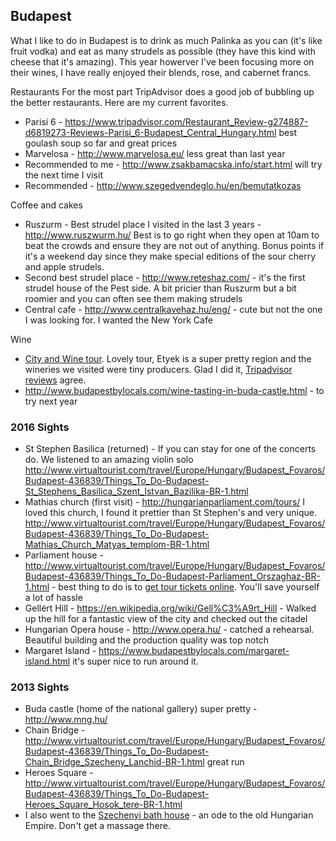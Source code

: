 ## Budapest

What I like to do in Budapest is to drink as much Palinka as you can (it's like fruit vodka) and eat as many strudels as possible (they have this kind with cheese that it's amazing). This year howerver I've been focusing more on their wines, I have really enjoyed their blends, rose, and cabernet francs.

Restaurants
For the most part TripAdvisor does a good job of bubbling up the better restaurants. Here are my current favorites.
* Parisi 6 - https://www.tripadvisor.com/Restaurant_Review-g274887-d6819273-Reviews-Parisi_6-Budapest_Central_Hungary.html best goulash soup so far and great prices
* Marvelosa - http://www.marvelosa.eu/ less great than last year
* Recommended to me - http://www.zsakbamacska.info/start.html will try the next time I visit
* Recommended - http://www.szegedvendeglo.hu/en/bemutatkozas

Coffee and cakes
* Ruszurm - Best strudel place I visited in the last 3 years - http://www.ruszwurm.hu/ Best is to go right when they open at 10am to beat the crowds and ensure they are not out of anything. Bonus points if it's a weekend day since they make special editions of the sour cherry and apple strudels.
* Second best strudel place -  http://www.reteshaz.com/ - it's the first strudel house of the Pest side. A bit pricier than Ruszurm but a bit roomier and you can often see them making strudels
* Central cafe - http://www.centralkavehaz.hu/eng/ - cute but not the one I was looking for. I wanted the New York Cafe

Wine
* [City and Wine tour](http://cityandwine.hu/en). Lovely tour, Etyek is a super pretty region and the wineries we visited were tiny producers. Glad I did it, [Tripadvisor reviews](https://www.tripadvisor.com/Attraction_Review-g274887-d3548341-Reviews-City_and_Wine_Tours-Budapest_Central_Hungary.html) agree.
* http://www.budapestbylocals.com/wine-tasting-in-buda-castle.html - to try next year


### 2016 Sights
* St Stephen Basilica (returned) - If you can stay for one of the concerts do. We listened to an amazing violin solo http://www.virtualtourist.com/travel/Europe/Hungary/Budapest_Fovaros/Budapest-436839/Things_To_Do-Budapest-St_Stephens_Basilica_Szent_Istvan_Bazilika-BR-1.html
* Mathias church (first visit) - http://hungarianparliament.com/tours/ I loved this church, I found it prettier than St Stephen's and very unique. http://www.virtualtourist.com/travel/Europe/Hungary/Budapest_Fovaros/Budapest-436839/Things_To_Do-Budapest-Mathias_Church_Matyas_templom-BR-1.html
* Parliament house - http://www.virtualtourist.com/travel/Europe/Hungary/Budapest_Fovaros/Budapest-436839/Things_To_Do-Budapest-Parliament_Orszaghaz-BR-1.html - best thing to do is to [get tour tickets online](http://hungarianparliament.com/tours/). You'll save yourself a lot of hassle
* Gellért Hill - https://en.wikipedia.org/wiki/Gell%C3%A9rt_Hill - Walked up the hill for a fantastic view of the city and checked out the citadel
* Hungarian Opera house - http://www.opera.hu/ - catched a rehearsal. Beautiful building and the production quality was top notch
* Margaret Island - https://www.budapestbylocals.com/margaret-island.html it's super nice to run around it.

### 2013 Sights
* Buda castle (home of the national gallery) super pretty - http://www.mng.hu/
* Chain Bridge - http://www.virtualtourist.com/travel/Europe/Hungary/Budapest_Fovaros/Budapest-436839/Things_To_Do-Budapest-Chain_Bridge_Szecheny_Lanchid-BR-1.html great run
* Heroes Square - http://www.virtualtourist.com/travel/Europe/Hungary/Budapest_Fovaros/Budapest-436839/Things_To_Do-Budapest-Heroes_Square_Hosok_tere-BR-1.html
* I also went to the [Szechenyi bath house](http://www.szechenyibath.hu/) - an ode to the old Hungarian Empire. Don't get a massage there.
